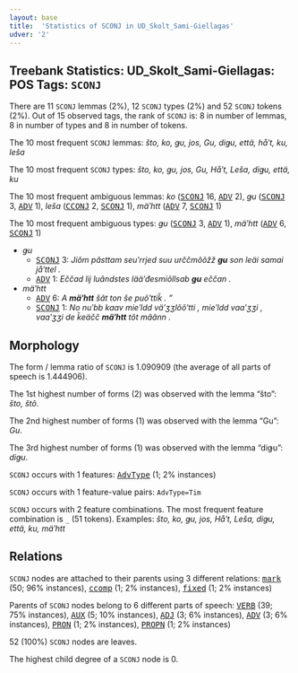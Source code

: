 ```yaml
---
layout: base
title:  'Statistics of SCONJ in UD_Skolt_Sami-Giellagas'
udver: '2'
---
```


## Treebank Statistics: UD_Skolt_Sami-Giellagas: POS Tags: `SCONJ`

There are 11 `SCONJ` lemmas (2%), 12 `SCONJ` types (2%) and 52 `SCONJ` tokens (2%).
Out of 15 observed tags, the rank of `SCONJ` is: 8 in number of lemmas, 8 in number of types and 8 in number of tokens.

The 10 most frequent `SCONJ` lemmas: <em>što, ko, ǥu, jos, Gu, diǥu, että, håʹt, ku, leša</em>

The 10 most frequent `SCONJ` types:  <em>što, ko, ǥu, jos, Gu, Håʹt, Leša, diǥu, että, ku</em>

The 10 most frequent ambiguous lemmas: <em>ko</em> (<tt><a href="sms_giellagas-pos-SCONJ.html">SCONJ</a></tt> 16, <tt><a href="sms_giellagas-pos-ADV.html">ADV</a></tt> 2), <em>ǥu</em> (<tt><a href="sms_giellagas-pos-SCONJ.html">SCONJ</a></tt> 3, <tt><a href="sms_giellagas-pos-ADV.html">ADV</a></tt> 1), <em>leša</em> (<tt><a href="sms_giellagas-pos-CCONJ.html">CCONJ</a></tt> 2, <tt><a href="sms_giellagas-pos-SCONJ.html">SCONJ</a></tt> 1), <em>mäʹhtt</em> (<tt><a href="sms_giellagas-pos-ADV.html">ADV</a></tt> 7, <tt><a href="sms_giellagas-pos-SCONJ.html">SCONJ</a></tt> 1)

The 10 most frequent ambiguous types:  <em>ǥu</em> (<tt><a href="sms_giellagas-pos-SCONJ.html">SCONJ</a></tt> 3, <tt><a href="sms_giellagas-pos-ADV.html">ADV</a></tt> 1), <em>mäʹhtt</em> (<tt><a href="sms_giellagas-pos-ADV.html">ADV</a></tt> 6, <tt><a href="sms_giellagas-pos-SCONJ.html">SCONJ</a></tt> 1)


* <em>ǥu</em>
  * <tt><a href="sms_giellagas-pos-SCONJ.html">SCONJ</a></tt> 3: <em>Jiõm pâsttam seuʹrrjed suu urččmõõžž <b>ǥu</b> son leäi samai jåʹttel .</em>
  * <tt><a href="sms_giellagas-pos-ADV.html">ADV</a></tt> 1: <em>Eččad lij luândstes lääʹđesmiõllsab <b>ǥu</b> eččan .</em>
* <em>mäʹhtt</em>
  * <tt><a href="sms_giellagas-pos-ADV.html">ADV</a></tt> 6: <em>A <b>mäʹhtt</b> šât ton še puõʹttiǩ . ”</em>
  * <tt><a href="sms_giellagas-pos-SCONJ.html">SCONJ</a></tt> 1: <em>No nuʹbb kaav mieʹldd väʹʒʒlõõʹtti , mieʹldd vaaʹʒʒi , vaaʹʒʒi de ǩeäčč <b>mäʹhtt</b> tõt mâânn .</em>

## Morphology

The form / lemma ratio of `SCONJ` is 1.090909 (the average of all parts of speech is 1.444906).

The 1st highest number of forms (2) was observed with the lemma “što”: <em>što, štõ</em>.

The 2nd highest number of forms (1) was observed with the lemma “Gu”: <em>Gu</em>.

The 3rd highest number of forms (1) was observed with the lemma “diǥu”: <em>diǥu</em>.

`SCONJ` occurs with 1 features: <tt><a href="sms_giellagas-feat-AdvType.html">AdvType</a></tt> (1; 2% instances)

`SCONJ` occurs with 1 feature-value pairs: `AdvType=Tim`

`SCONJ` occurs with 2 feature combinations.
The most frequent feature combination is `_` (51 tokens).
Examples: <em>što, ko, ǥu, jos, Håʹt, Leša, diǥu, että, ku, mäʹhtt</em>


## Relations

`SCONJ` nodes are attached to their parents using 3 different relations: <tt><a href="sms_giellagas-dep-mark.html">mark</a></tt> (50; 96% instances), <tt><a href="sms_giellagas-dep-ccomp.html">ccomp</a></tt> (1; 2% instances), <tt><a href="sms_giellagas-dep-fixed.html">fixed</a></tt> (1; 2% instances)

Parents of `SCONJ` nodes belong to 6 different parts of speech: <tt><a href="sms_giellagas-pos-VERB.html">VERB</a></tt> (39; 75% instances), <tt><a href="sms_giellagas-pos-AUX.html">AUX</a></tt> (5; 10% instances), <tt><a href="sms_giellagas-pos-ADJ.html">ADJ</a></tt> (3; 6% instances), <tt><a href="sms_giellagas-pos-ADV.html">ADV</a></tt> (3; 6% instances), <tt><a href="sms_giellagas-pos-PRON.html">PRON</a></tt> (1; 2% instances), <tt><a href="sms_giellagas-pos-PROPN.html">PROPN</a></tt> (1; 2% instances)

52 (100%) `SCONJ` nodes are leaves.

The highest child degree of a `SCONJ` node is 0.

